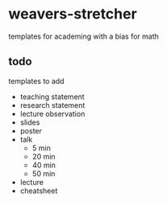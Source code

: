 # weavers-stretcher

templates for academing with a bias for math

## todo

templates to add

- teaching statement
- research statement
- lecture observation
- slides 
- poster  
- talk
  - 5 min
  - 20 min
  - 40 min
  - 50 min
- lecture
- cheatsheet
